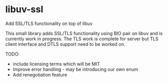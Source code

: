 # libuv-ssl
Add SSL/TLS functionality on top of libuv

This small library adds SSL/TLS functionality using BIO pair on libuv and is currently work in progress.
The TLS work is complete for server but TLS client interface and DTLS support need to be worked on.

TODO:
- include licensing terms which will be MIT
- Improve error handling - may be introducing our own enum
- Add renegotiation feature


